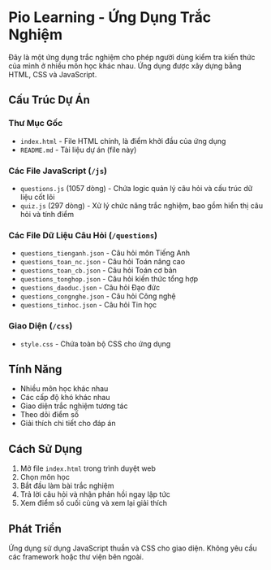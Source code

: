 # Pio Learning - Ứng Dụng Trắc Nghiệm

Đây là một ứng dụng trắc nghiệm cho phép người dùng kiểm tra kiến thức của mình ở nhiều môn học khác nhau. Ứng dụng được xây dựng bằng HTML, CSS và JavaScript.

## Cấu Trúc Dự Án

### Thư Mục Gốc
- `index.html` - File HTML chính, là điểm khởi đầu của ứng dụng
- `README.md` - Tài liệu dự án (file này)

### Các File JavaScript (`/js`)
- `questions.js` (1057 dòng) - Chứa logic quản lý câu hỏi và cấu trúc dữ liệu cốt lõi
- `quiz.js` (297 dòng) - Xử lý chức năng trắc nghiệm, bao gồm hiển thị câu hỏi và tính điểm

### Các File Dữ Liệu Câu Hỏi (`/questions`)
- `questions_tienganh.json` - Câu hỏi môn Tiếng Anh
- `questions_toan_nc.json` - Câu hỏi Toán nâng cao
- `questions_toan_cb.json` - Câu hỏi Toán cơ bản
- `questions_tonghop.json` - Câu hỏi kiến thức tổng hợp
- `questions_daoduc.json` - Câu hỏi Đạo đức
- `questions_congnghe.json` - Câu hỏi Công nghệ
- `questions_tinhoc.json` - Câu hỏi Tin học

### Giao Diện (`/css`)
- `style.css` - Chứa toàn bộ CSS cho ứng dụng

## Tính Năng
- Nhiều môn học khác nhau
- Các cấp độ khó khác nhau
- Giao diện trắc nghiệm tương tác
- Theo dõi điểm số
- Giải thích chi tiết cho đáp án

## Cách Sử Dụng
1. Mở file `index.html` trong trình duyệt web
2. Chọn môn học
3. Bắt đầu làm bài trắc nghiệm
4. Trả lời câu hỏi và nhận phản hồi ngay lập tức
5. Xem điểm số cuối cùng và xem lại giải thích

## Phát Triển
Ứng dụng sử dụng JavaScript thuần và CSS cho giao diện. Không yêu cầu các framework hoặc thư viện bên ngoài. 